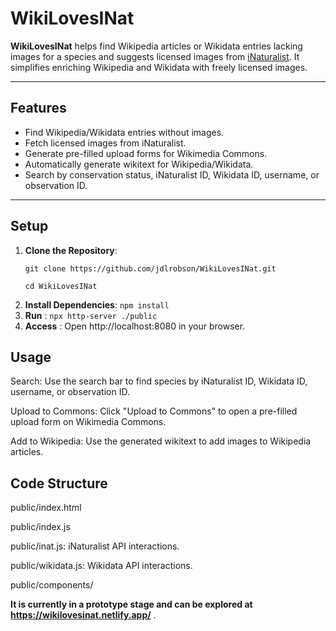 # WikiLovesINat

**WikiLovesINat** helps find Wikipedia articles or Wikidata entries lacking images for a species and suggests licensed images from [iNaturalist](https://www.inaturalist.org/). It simplifies enriching Wikipedia and Wikidata with freely licensed images.

---

## Features

- Find Wikipedia/Wikidata entries without images.
- Fetch licensed images from iNaturalist.
- Generate pre-filled upload forms for Wikimedia Commons.
- Automatically generate wikitext for Wikipedia/Wikidata.
- Search by conservation status, iNaturalist ID, Wikidata ID, username, or observation ID.

---

## Setup

1. **Clone the Repository**:
   ```
   git clone https://github.com/jdlrobson/WikiLovesINat.git
   
   cd WikiLovesINat
   ```
  3. **Install Dependencies**:
``` npm install ```
4. **Run** :
   ``` npx http-server ./public ```
5. **Access** :
    Open http://localhost:8080 in your browser.

## Usage

Search:
  Use the search bar to find species by iNaturalist ID, Wikidata ID, username, or observation ID.

Upload to Commons:
  Click "Upload to Commons" to open a pre-filled upload form on Wikimedia Commons.

Add to Wikipedia:
 Use the generated wikitext to add images to Wikipedia articles.

## Code Structure

public/index.html

public/index.js

public/inat.js: iNaturalist API interactions.

public/wikidata.js: Wikidata API interactions.

public/components/

  

**It is currently in a prototype stage and can be explored at https://wikilovesinat.netlify.app/** .
